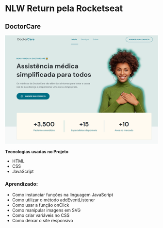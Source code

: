 <h1>NLW Return pela Rocketseat</h1>

<h2> DoctorCare </h2>

<img src="./assets/images/DoctorCare.png">

<p><strong> Tecnologias usadas no Projeto </strong></p>

<ul>

<li>HTML</li>

<li>CSS</li>

<li>JavaScript</li>

</ul>

<h3><strong>Aprendizado: </strong></h3>


<ul>

<li>Como instanciar funções na linguagem JavaScript</li>

<li>Como utilizar o método addEventListener</li>

<li>Como usar a função onClick</li>

<li>Como manipular imagens em SVG</li>

<li>Como criar variáveis no CSS</li>

<li>Como deixar o site responsivo</li>

</ul>